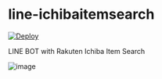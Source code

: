 # line-ichibaitemsearch

[![Deploy](https://www.herokucdn.com/deploy/button.svg)](https://heroku.com/deploy)

LINE BOT with Rakuten Ichiba Item Search

![image](https://qr-official.line.me/sid/L/aue0852b.png)
